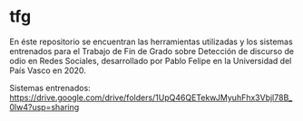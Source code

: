 # tfg
En éste repositorio se encuentran las herramientas utilizadas y los sistemas entrenados para el Trabajo de Fin de Grado sobre Detección de discurso de odio en Redes Sociales, desarrollado por Pablo Felipe en la Universidad del País Vasco en 2020.

Sistemas entrenados: https://drive.google.com/drive/folders/1UpQ46QETekwJMyuhFhx3Vbjl78B_0lw4?usp=sharing
